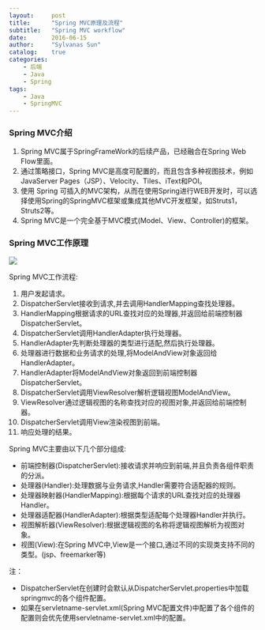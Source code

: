 ```yaml
---
layout:     post
title:      "Spring MVC原理及流程"
subtitle:   "Spring MVC workflow"
date:       2016-06-15
author:     "Sylvanas Sun"
catalog:    true
categories: 
    - 后端
    - Java
    - Spring
tags:
    - Java
    - SpringMVC
---
```




### Spring MVC介绍

 1. Spring MVC属于SpringFrameWork的后续产品，已经融合在Spring Web Flow里面。
 2. 通过策略接口，Spring MVC是高度可配置的，而且包含多种视图技术，例如 JavaServer Pages（JSP）、Velocity、Tiles、iText和POI。
 3. 使用 Spring 可插入的MVC架构，从而在使用Spring进行WEB开发时，可以选择使用Spring的SpringMVC框架或集成其他MVC开发框架，如Struts1，Struts2等。
 4. Spring MVC是一个完全基于MVC模式(Model、View、Controller)的框架。

### Spring MVC工作原理

![](http://ww1.sinaimg.cn/mw690/63503acbjw1f4v325kscyj20ui0qi776.jpg)

Spring MVC工作流程:

 1. 用户发起请求。
 2. DispatcherServlet接收到请求,并去调用HandlerMapping查找处理器。
 3. HandlerMapping根据请求的URL查找对应的处理器,并返回给前端控制器DispatcherServlet。
 4. DispatcherServlet调用HandlerAdapter执行处理器。
 5. HandlerAdapter先判断处理器的类型进行适配,然后执行处理器。
 6. 处理器进行数据和业务请求的处理,将ModelAndView对象返回给HandlerAdapter。
 7. HandlerAdapter将ModelAndView对象返回到前端控制器DispatcherServlet。
 8. DispatcherServlet调用ViewResolver解析逻辑视图ModelAndView。
 9. ViewResolver通过逻辑视图的名称查找对应的视图对象,并返回给前端控制器。
 10. DispatcherServlet调用View渲染视图到前端。
 11. 响应处理的结果。

Spring MVC主要由以下几个部分组成:

 - 前端控制器(DispatcherServlet):接收请求并响应到前端,并且负责各组件职责的分派。
 - 处理器(Handler):处理数据与业务请求,Handler需要符合适配器的规则。
 - 处理器映射器(HandlerMapping):根据每个请求的URL查找对应的处理器Handler。
 - 处理器适配器(HandlerAdapter):根据类型适配每个处理器Handler并执行。
 - 视图解析器(ViewResolver):根据逻辑视图的名称将逻辑视图解析为视图对象。
 - 视图(View):在Spring MVC中,View是一个接口,通过不同的实现类支持不同的类型。(jsp、freemarker等)

注：

 - DispatcherServlet在创建时会默认从DispatcherServlet.properties中加载springmvc的各个组件配置。
 - 如果在servletname-servlet.xml(Spring MVC配置文件)中配置了各个组件的配置则会优先使用servletname-servlet.xml中的配置。